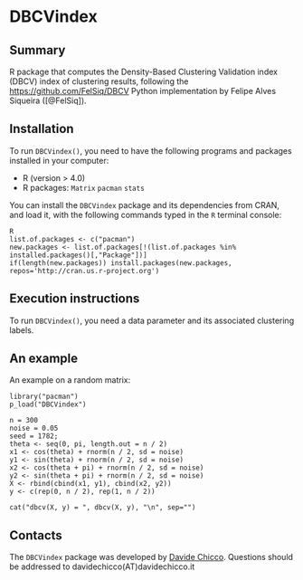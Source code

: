 # DBCVindex

## Summary ##

R package that computes the Density-Based Clustering Validation index (DBCV) index of clustering results, following the <https://github.com/FelSiq/DBCV> Python implementation by Felipe Alves Siqueira ([@FelSiq]).

## Installation ##

To run `DBCVindex()`, you need to have the following programs and packages installed in your computer:

* R (version > 4.0)
* R packages: `Matrix` `pacman` `stats`

You can install the `DBCVindex` package and its dependencies from CRAN, and load it, with the following commands typed in the `R` terminal console:

    R
    list.of.packages <- c("pacman")
    new.packages <- list.of.packages[!(list.of.packages %in% installed.packages()[,"Package"])]
    if(length(new.packages)) install.packages(new.packages, repos='http://cran.us.r-project.org')


## Execution instructions ##

To run `DBCVindex()`,  you need a data parameter and its associated clustering labels.

## An example ##
An example on a random matrix:

    library("pacman")
    p_load("DBCVindex")

    n = 300
    noise = 0.05
    seed = 1782;
    theta <- seq(0, pi, length.out = n / 2)
    x1 <- cos(theta) + rnorm(n / 2, sd = noise)
    y1 <- sin(theta) + rnorm(n / 2, sd = noise)
    x2 <- cos(theta + pi) + rnorm(n / 2, sd = noise)
    y2 <- sin(theta + pi) + rnorm(n / 2, sd = noise)
    X <- rbind(cbind(x1, y1), cbind(x2, y2))
    y <- c(rep(0, n / 2), rep(1, n / 2))

    cat("dbcv(X, y) = ", dbcv(X, y), "\n", sep="")

## Contacts ##

The `DBCVindex` package was developed by [Davide Chicco](https://www.DavideChicco.it). Questions should be addressed to davidechicco(AT)davidechicco.it
